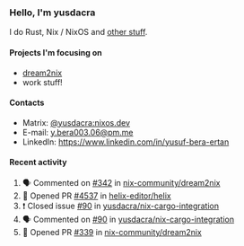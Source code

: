 ### Hello, I'm yusdacra

I do Rust, Nix / NixOS and [other stuff](https://gaze.systems/).

#### Projects I'm focusing on

- [dream2nix](https://github.com/nix-community/dream2nix)
- work stuff!

#### Contacts

- Matrix: [@yusdacra:nixos.dev](https://matrix.to/#/@yusdacra:nixos.dev)
- E-mail: y.bera003.06@pm.me
- LinkedIn: https://www.linkedin.com/in/yusuf-bera-ertan

#### Recent activity

<!--START_SECTION:activity-->
1. 🗣 Commented on [#342](https://github.com/nix-community/dream2nix/issues/342) in [nix-community/dream2nix](https://github.com/nix-community/dream2nix)
2. 💪 Opened PR [#4537](https://github.com/helix-editor/helix/pull/4537) in [helix-editor/helix](https://github.com/helix-editor/helix)
3. ❗️ Closed issue [#90](https://github.com/yusdacra/nix-cargo-integration/issues/90) in [yusdacra/nix-cargo-integration](https://github.com/yusdacra/nix-cargo-integration)
4. 🗣 Commented on [#90](https://github.com/yusdacra/nix-cargo-integration/issues/90) in [yusdacra/nix-cargo-integration](https://github.com/yusdacra/nix-cargo-integration)
5. 💪 Opened PR [#339](https://github.com/nix-community/dream2nix/pull/339) in [nix-community/dream2nix](https://github.com/nix-community/dream2nix)
<!--END_SECTION:activity-->
